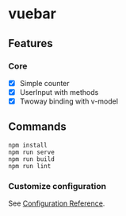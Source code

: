 # vuebar

## Features
### Core
* [x] Simple counter
* [x] UserInput with methods
* [x] Twoway binding with v-model

## Commands
```
npm install
npm run serve
npm run build
npm run lint
```
### Customize configuration
See [Configuration Reference](https://cli.vuejs.org/config/).
